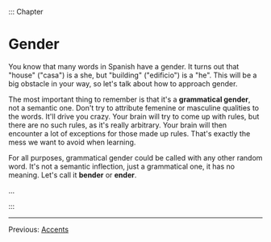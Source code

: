 ::: Chapter

# Gender

You know that many words in Spanish have a gender.
It turns out that "house" ("casa") is a she, but "building" ("edificio") is a "he".
This will be a big obstacle in your way, so let's talk about how to approach gender.

The most important thing to remember is that it's a **grammatical gender**, not a semantic one.
Don't try to attribute femenine or masculine qualities to the words. It'll drive you crazy.
Your brain will try to come up with rules, but there are no such rules, as it's really arbitrary.
Your brain will then encounter a lot of exceptions for those made up rules.
That's exactly the mess we want to avoid when learning.

For all purposes, grammatical gender could be called with any other random word.
It's not a semantic inflection, just a grammatical one, it has no meaning.
Let's call it **bender** or **ender**.

...

:::

---

Previous: [Accents](accents.html)
